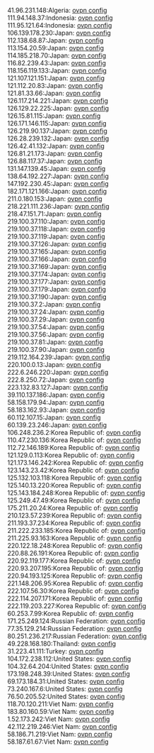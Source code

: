 41.96.231.148:Algeria: [ovpn config](vpn/41_96_231_148.ovpn)  
111.94.148.37:Indonesia: [ovpn config](vpn/111_94_148_37.ovpn)  
111.95.121.64:Indonesia: [ovpn config](vpn/111_95_121_64.ovpn)  
106.139.178.230:Japan: [ovpn config](vpn/106_139_178_230.ovpn)  
112.138.68.87:Japan: [ovpn config](vpn/112_138_68_87.ovpn)  
113.154.20.59:Japan: [ovpn config](vpn/113_154_20_59.ovpn)  
114.185.218.70:Japan: [ovpn config](vpn/114_185_218_70.ovpn)  
116.82.239.43:Japan: [ovpn config](vpn/116_82_239_43.ovpn)  
118.156.119.133:Japan: [ovpn config](vpn/118_156_119_133.ovpn)  
121.107.121.151:Japan: [ovpn config](vpn/121_107_121_151.ovpn)  
121.112.20.83:Japan: [ovpn config](vpn/121_112_20_83.ovpn)  
121.81.33.66:Japan: [ovpn config](vpn/121_81_33_66.ovpn)  
126.117.214.221:Japan: [ovpn config](vpn/126_117_214_221.ovpn)  
126.129.22.225:Japan: [ovpn config](vpn/126_129_22_225.ovpn)  
126.15.81.115:Japan: [ovpn config](vpn/126_15_81_115.ovpn)  
126.171.146.115:Japan: [ovpn config](vpn/126_171_146_115.ovpn)  
126.219.90.137:Japan: [ovpn config](vpn/126_219_90_137.ovpn)  
126.28.239.132:Japan: [ovpn config](vpn/126_28_239_132.ovpn)  
126.42.41.132:Japan: [ovpn config](vpn/126_42_41_132.ovpn)  
126.81.21.173:Japan: [ovpn config](vpn/126_81_21_173.ovpn)  
126.88.117.37:Japan: [ovpn config](vpn/126_88_117_37.ovpn)  
131.147.139.45:Japan: [ovpn config](vpn/131_147_139_45.ovpn)  
138.64.192.227:Japan: [ovpn config](vpn/138_64_192_227.ovpn)  
147.192.230.45:Japan: [ovpn config](vpn/147_192_230_45.ovpn)  
182.171.121.166:Japan: [ovpn config](vpn/182_171_121_166.ovpn)  
211.0.180.153:Japan: [ovpn config](vpn/211_0_180_153.ovpn)  
218.221.111.236:Japan: [ovpn config](vpn/218_221_111_236.ovpn)  
218.47.151.71:Japan: [ovpn config](vpn/218_47_151_71.ovpn)  
219.100.37.110:Japan: [ovpn config](vpn/219_100_37_110.ovpn)  
219.100.37.118:Japan: [ovpn config](vpn/219_100_37_118.ovpn)  
219.100.37.119:Japan: [ovpn config](vpn/219_100_37_119.ovpn)  
219.100.37.126:Japan: [ovpn config](vpn/219_100_37_126.ovpn)  
219.100.37.165:Japan: [ovpn config](vpn/219_100_37_165.ovpn)  
219.100.37.166:Japan: [ovpn config](vpn/219_100_37_166.ovpn)  
219.100.37.169:Japan: [ovpn config](vpn/219_100_37_169.ovpn)  
219.100.37.174:Japan: [ovpn config](vpn/219_100_37_174.ovpn)  
219.100.37.177:Japan: [ovpn config](vpn/219_100_37_177.ovpn)  
219.100.37.179:Japan: [ovpn config](vpn/219_100_37_179.ovpn)  
219.100.37.190:Japan: [ovpn config](vpn/219_100_37_190.ovpn)  
219.100.37.2:Japan: [ovpn config](vpn/219_100_37_2.ovpn)  
219.100.37.24:Japan: [ovpn config](vpn/219_100_37_24.ovpn)  
219.100.37.29:Japan: [ovpn config](vpn/219_100_37_29.ovpn)  
219.100.37.54:Japan: [ovpn config](vpn/219_100_37_54.ovpn)  
219.100.37.56:Japan: [ovpn config](vpn/219_100_37_56.ovpn)  
219.100.37.81:Japan: [ovpn config](vpn/219_100_37_81.ovpn)  
219.100.37.90:Japan: [ovpn config](vpn/219_100_37_90.ovpn)  
219.112.164.239:Japan: [ovpn config](vpn/219_112_164_239.ovpn)  
220.100.0.13:Japan: [ovpn config](vpn/220_100_0_13.ovpn)  
222.6.246.220:Japan: [ovpn config](vpn/222_6_246_220.ovpn)  
222.8.250.72:Japan: [ovpn config](vpn/222_8_250_72.ovpn)  
223.132.83.127:Japan: [ovpn config](vpn/223_132_83_127.ovpn)  
39.110.137.186:Japan: [ovpn config](vpn/39_110_137_186.ovpn)  
58.158.179.94:Japan: [ovpn config](vpn/58_158_179_94.ovpn)  
58.183.162.93:Japan: [ovpn config](vpn/58_183_162_93.ovpn)  
60.112.107.15:Japan: [ovpn config](vpn/60_112_107_15.ovpn)  
60.139.23.246:Japan: [ovpn config](vpn/60_139_23_246.ovpn)  
106.248.236.2:Korea Republic of: [ovpn config](vpn/106_248_236_2.ovpn)  
110.47.230.136:Korea Republic of: [ovpn config](vpn/110_47_230_136.ovpn)  
112.72.146.189:Korea Republic of: [ovpn config](vpn/112_72_146_189.ovpn)  
121.129.0.113:Korea Republic of: [ovpn config](vpn/121_129_0_113.ovpn)  
121.173.146.242:Korea Republic of: [ovpn config](vpn/121_173_146_242.ovpn)  
123.143.23.42:Korea Republic of: [ovpn config](vpn/123_143_23_42.ovpn)  
125.132.103.118:Korea Republic of: [ovpn config](vpn/125_132_103_118.ovpn)  
125.140.13.220:Korea Republic of: [ovpn config](vpn/125_140_13_220.ovpn)  
125.143.184.248:Korea Republic of: [ovpn config](vpn/125_143_184_248.ovpn)  
125.249.47.49:Korea Republic of: [ovpn config](vpn/125_249_47_49.ovpn)  
175.211.20.24:Korea Republic of: [ovpn config](vpn/175_211_20_24.ovpn)  
210.123.57.239:Korea Republic of: [ovpn config](vpn/210_123_57_239.ovpn)  
211.193.37.234:Korea Republic of: [ovpn config](vpn/211_193_37_234.ovpn)  
211.222.233.185:Korea Republic of: [ovpn config](vpn/211_222_233_185.ovpn)  
211.225.93.163:Korea Republic of: [ovpn config](vpn/211_225_93_163.ovpn)  
220.122.18.248:Korea Republic of: [ovpn config](vpn/220_122_18_248.ovpn)  
220.88.26.191:Korea Republic of: [ovpn config](vpn/220_88_26_191.ovpn)  
220.92.119.177:Korea Republic of: [ovpn config](vpn/220_92_119_177.ovpn)  
220.93.207.195:Korea Republic of: [ovpn config](vpn/220_93_207_195.ovpn)  
220.94.193.125:Korea Republic of: [ovpn config](vpn/220_94_193_125.ovpn)  
221.148.206.95:Korea Republic of: [ovpn config](vpn/221_148_206_95.ovpn)  
222.107.56.30:Korea Republic of: [ovpn config](vpn/222_107_56_30.ovpn)  
222.114.207.171:Korea Republic of: [ovpn config](vpn/222_114_207_171.ovpn)  
222.119.203.227:Korea Republic of: [ovpn config](vpn/222_119_203_227.ovpn)  
60.253.7.99:Korea Republic of: [ovpn config](vpn/60_253_7_99.ovpn)  
171.25.249.124:Russian Federation: [ovpn config](vpn/171_25_249_124.ovpn)  
77.35.129.214:Russian Federation: [ovpn config](vpn/77_35_129_214.ovpn)  
80.251.236.217:Russian Federation: [ovpn config](vpn/80_251_236_217.ovpn)  
49.228.168.180:Thailand: [ovpn config](vpn/49_228_168_180.ovpn)  
31.223.41.111:Turkey: [ovpn config](vpn/31_223_41_111.ovpn)  
104.172.238.112:United States: [ovpn config](vpn/104_172_238_112.ovpn)  
104.32.64.204:United States: [ovpn config](vpn/104_32_64_204.ovpn)  
173.198.248.39:United States: [ovpn config](vpn/173_198_248_39.ovpn)  
69.173.184.31:United States: [ovpn config](vpn/69_173_184_31.ovpn)  
73.240.167.6:United States: [ovpn config](vpn/73_240_167_6.ovpn)  
76.50.205.52:United States: [ovpn config](vpn/76_50_205_52.ovpn)  
118.70.120.211:Viet Nam: [ovpn config](vpn/118_70_120_211.ovpn)  
183.80.160.59:Viet Nam: [ovpn config](vpn/183_80_160_59.ovpn)  
1.52.173.242:Viet Nam: [ovpn config](vpn/1_52_173_242.ovpn)  
42.112.219.246:Viet Nam: [ovpn config](vpn/42_112_219_246.ovpn)  
58.186.71.219:Viet Nam: [ovpn config](vpn/58_186_71_219.ovpn)  
58.187.61.67:Viet Nam: [ovpn config](vpn/58_187_61_67.ovpn)  
